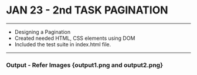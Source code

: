 # JAN 23 - 2nd TASK PAGINATION
***************

* Designing a Pagination 
* Created needed HTML, CSS elements using DOM
* Included the test suite in index.html file. 
* **************

### Output - Refer Images {output1.png and output2.png}